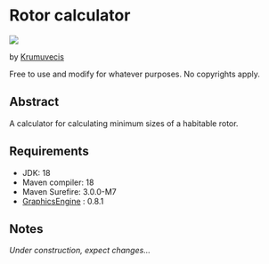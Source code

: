 # Rotor calculator

[![](https://jitpack.io/v/Krumuvecis/RotorCalculator.svg)](https://jitpack.io/#Krumuvecis/RotorCalculator)

by [Krumuvecis](https://github.com/Krumuvecis)

Free to use and modify for whatever purposes. No copyrights apply.


## Abstract

A calculator for calculating minimum sizes of a habitable rotor.


## Requirements

* JDK: 18
* Maven compiler: 18
* Maven Surefire: 3.0.0-M7
* [GraphicsEngine](https://github.com/Krumuvecis/GraphicsEngine) : 0.8.1


## Notes

*Under construction, expect changes...*

